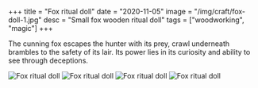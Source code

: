 +++
title = "Fox ritual doll"
date = "2020-11-05"
image = "/img/craft/fox-doll-1.jpg"
desc = "Small fox wooden ritual doll"
tags = ["woodworking", "magic"]
+++

The cunning fox escapes the hunter with its prey, crawl underneath brambles to the safety of its lair. Its power lies in its curiosity and ability to see through deceptions.

![Fox ritual doll](/img/craft/fox-doll-1.jpg)
![Fox ritual doll](/img/craft/fox-doll-2.jpg)
![Fox ritual doll](/img/craft/fox-doll-3.jpg)
![Fox ritual doll](/img/craft/fox-doll-4.jpg)
